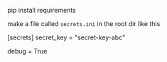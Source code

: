 pip install requirements

make a file called `secrets.ini` in the root dir like this

[secrets]
secret_key = "secret-key-abc"

debug = True